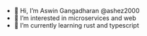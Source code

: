 - 👋 Hi, I’m Aswin Gangadharan @ashez2000
- 👀 I’m interested in microservices and web
- 🌱 I’m currently learning rust and typescript

<!---
ashez2000/ashez2000 is a ✨ special ✨ repository because its `README.md` (this file) appears on your GitHub profile.
You can click the Preview link to take a look at your changes.
--->

